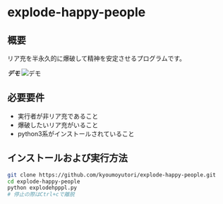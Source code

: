 # explode-happy-people

## 概要
リア充を半永久的に爆破して精神を安定させるプログラムです。

***デモ***
![デモ](https://image-url.gif)
 
## 必要要件
- 実行者が非リア充であること
- 爆破したいリア充がいること
- python3系がインストールされていること

## インストールおよび実行方法 
```bash
git clone https://github.com/kyoumoyutori/explode-happy-people.git
cd explode-happy-people
python explodehpppl.py
# 停止の際はCtrl+cで離脱
```